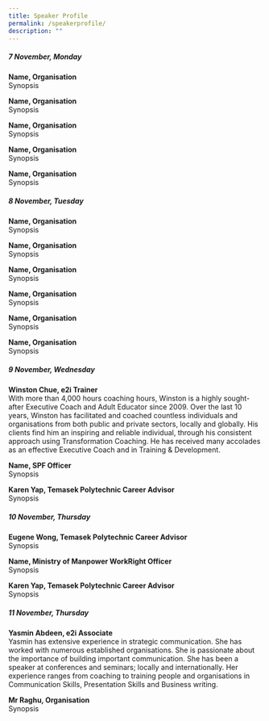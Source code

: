 ```yaml
---
title: Speaker Profile
permalink: /speakerprofile/
description: ""
---
```

##### 7 November, Monday

**Name, Organisation**  
Synopsis  

**Name, Organisation**  
Synopsis  

**Name, Organisation**  
Synopsis  

**Name, Organisation**  
Synopsis  

**Name, Organisation**  
Synopsis  

##### 8 November, Tuesday

**Name, Organisation**  
Synopsis  

**Name, Organisation**  
Synopsis  

**Name, Organisation**  
Synopsis  

**Name, Organisation**  
Synopsis  

**Name, Organisation**  
Synopsis  

**Name, Organisation**  
Synopsis  

##### 9 November, Wednesday

**Winston Chue, e2i Trainer**  
With more than 4,000 hours coaching hours, Winston is a highly sought-after Executive Coach and Adult Educator since 2009. Over the last 10 years, Winston has facilitated and coached countless individuals and organisations from both public and private sectors, locally and globally. His clients find him an inspiring and reliable individual, through his consistent approach using Transformation Coaching. He has received many accolades as an effective Executive Coach and in Training & Development.

**Name, SPF Officer**  
Synopsis  

**Karen Yap, Temasek Polytechnic Career Advisor**  
Synopsis

##### 10 November, Thursday

**Eugene Wong, Temasek Polytechnic Career Advisor**  
Synopsis  

**Name, Ministry of Manpower WorkRight Officer**  
Synopsis  

**Karen Yap, Temasek Polytechnic Career Advisor**  
Synopsis  

##### 11 November, Thursday

**Yasmin Abdeen, e2i Associate**  
 Yasmin has extensive experience in strategic communication. She has worked with numerous established organisations. She is passionate about the importance of building important communication. She has been a speaker at conferences and seminars; locally and internationally. Her experience ranges from coaching to training people and organisations in Communication Skills, Presentation Skills and Business writing.      

**Mr Raghu, Organisation**  
Synopsis  





